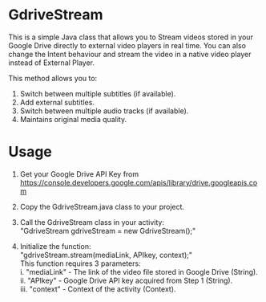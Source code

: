 # GdriveStream
This is a simple Java class that allows you to Stream videos stored in your Google Drive directly to external video players in real time. You can also change the Intent behaviour and stream the video in a native video player instead of External Player. 

This method allows you to:
1. Switch between multiple subtitles (if available).
2. Add external subtitles.
3. Switch between multiple audio tracks (if available).
4. Maintains original media quality.

# Usage
1. Get your Google Drive API Key from https://console.developers.google.com/apis/library/drive.googleapis.com

2. Copy the GdriveStream.java class to your project.
3. Call the GdriveStream class in your activity:  
"GdriveStream gdriveStream = new GdriveStream();"

4. Initialize the function:  
"gdriveStream.stream(mediaLink, APIkey, context);"  
This function requires 3 parameters:  
i. "mediaLink" - The link of the video file stored in Google Drive (String).  
ii. "APIkey" - Google Drive API key acquired from Step 1 (String).  
iii. "context" - Context of the activity (Context).  
